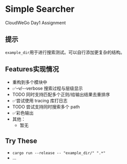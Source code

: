 # Simple Searcher

CloudWeGo Day1 Assignment

## 提示

`example_dir`用于进行搜索测试。可以自行添加更复杂的结构。  

## Features实现情况

- 重构到多个模块中  
- ✅–v/--verbose 搜索过程与层级显示  
- TODO 同时⽀持匹配多个正则/给输出结果去重排序  
- ✅尝试使⽤ tracing 库打⽇志  
- TODO 尝试⽀持同时搜索多个 path  
- ✅彩⾊输出  
- 其他：  
  - 暂无  

## Try These
- `cargo run --release -- "example_dir/" ".*"`  
- ...
